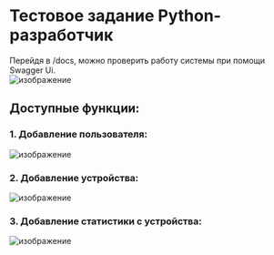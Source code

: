 # Тестовое задание Python-разработчик  

Перейдя в /docs, можно проверить работу системы при помощи Swagger Ui.  
![изображение](https://github.com/Urvatov/test-task-itstart/assets/117490456/49a3d3c2-2147-4815-9d94-e7edf74f6e5a)


## Доступные функции:  
### 1. Добавление пользователя:  
![изображение](https://github.com/Urvatov/test-task-itstart/assets/117490456/bee56947-5454-4393-a6e6-e9e612889c03)  
### 2. Добавление устройства:
![изображение](https://github.com/Urvatov/test-task-itstart/assets/117490456/9726d926-b89d-4e71-80ef-eadaee5de8c6)


### 3. Добавление статистики с устройства:
![изображение](https://github.com/Urvatov/test-task-itstart/assets/117490456/94ad6aeb-13bd-49a9-b54f-95590c5425cc)


